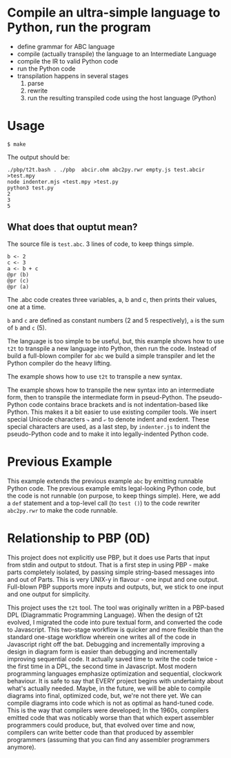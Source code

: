 # Compile an ultra-simple language to Python, run the program
- define grammar for ABC language
- compile (actually transpile) the language to an Intermediate Language
- compile the IR to valid Python code
- run the Python code
- transpilation happens in several stages
  1. parse
  2. rewrite
  3. run the resulting transpiled code using the host language (Python)

# Usage
`$ make`

The output should be:
```
./pbp/t2t.bash . ./pbp  abcir.ohm abc2py.rwr empty.js test.abcir >test.mpy
node indenter.mjs <test.mpy >test.py
python3 test.py
2
3
5
```

## What does that ouptut mean?
The source file is `test.abc`. 3 lines of code, to keep things simple.
```
b <- 2
c <- 3
a <- b + c
@pr (b)
@pr (c)
@pr (a)
```
The .abc code creates three variables, a, b and c, then prints their values, one at a time.

`b` and `c` are defined as constant numbers (2 and 5 respectively), `a` is the sum of `b` and `c` (5).

The language is too simple to be useful, but, this example shows how to use `t2t` to transpile a new language into Python, then run the code. Instead of build a full-blown compiler for `abc` we build a simple transpiler and let the Python compiler do the heavy lifting.

The example shows how to use `t2t` to transpile a new syntax. 

The example shows how to transpile the new syntax into an intermediate form, then to transpile the intermediate form in pseud-Python. The pseudo-Python code contains brace brackets and is not indentation-based like Python. This makes it a bit easier to use existing compiler tools. We insert special Unicode characters `⤷` and `⤶` to denote indent and exdent. These special characters are used, as a last step, by `indenter.js` to indent the pseudo-Python code and to make it into legally-indented Python code.

# Previous Example
This example extends the previous example `abc` by emitting runnable Python code. The previous example emits legal-looking Python code, but the code is not runnable (on purpose, to keep things simple). Here, we add a `def` statement and a top-level call (to `test ()`) to the code rewriter `abc2py.rwr` to make the code runnable.

# Relationship to PBP (0D)
This project does not explicitly use PBP, but it does use Parts that input from stdin and output to stdout. That is a first step in using PBP - make parts completely isolated, by passing simple string-based messages into and out of Parts. This is very UNIX-y in flavour - one input and one output. Full-blown PBP supports more inputs and outputs, but, we stick to one input and one output for simplicity.

This project uses the `t2t` tool. The tool was originally written in a PBP-based DPL (Diagrammatic Programming Language). When the design of t2t evolved, I migrated the code into pure textual form, and converted the code to Javascript. This two-stage workflow is quicker and more flexible than the standard one-stage workflow wherein one writes all of the code in Javascript right off the bat. Debugging and incrementally improving a design in diagram form is easier than debugging and incrementally improving sequential code. It actually saved time to write the code twice - the first time in a DPL, the second time in Javascript. Most modern programming languages emphasize optimization and sequential, clockwork behaviour. It is safe to say that EVERY project begins with undertainty about what's actually needed. Maybe, in the future, we will be able to compile diagrams into final, optimized code, but, we're not there yet. We can compile diagrams into code which is not as optimal as hand-tuned code. This is the way that compilers were developed; In the 1960s, compilers emitted code that was noticably worse than that which expert assembler programmers could produce, but, that evolved over time and now, compilers can write better code than that produced by assembler programmers (assuming that you can find any assembler programmers anymore).

